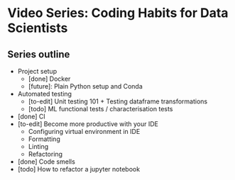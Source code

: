 # Video Series: Coding Habits for Data Scientists

## Series outline

- Project setup
  - [done] Docker
  - [future]: Plain Python setup and Conda
- Automated testing
  - [to-edit] Unit testing 101 + Testing dataframe transformations
  - [todo] ML functional tests / characterisation tests
- [done] CI
- [to-edit] Become more productive with your IDE
  - Configuring virtual environment in IDE
  - Formatting
  - Linting
  - Refactoring
- [done] Code smells
- [todo] How to refactor a jupyter notebook